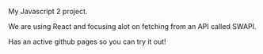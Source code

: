 My Javascript 2 project.

We are using React and focusing alot on fetching from an API called SWAPI.

Has an active github pages so you can try it out!
